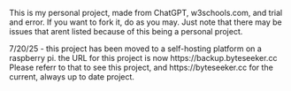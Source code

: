 <html>
<p>This is my personal project, made from ChatGPT, w3schools.com, and trial and error.
    If you want to fork it, do as you may.
    Just note that there may be issues that arent listed because of 
    this being a personal project.</p>

<p>7/20/25 - this project has been moved to a self-hosting platform on a raspberry pi.
the URL for this project is now https://backup.byteseeker.cc
Please referr to that to see this project, and https://byteseeker.cc for the current, always up
to date project.</p>
</html>